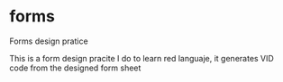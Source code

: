 # forms
Forms design pratice

This is a form design pracite I do to learn red languaje, it generates VID code from the 
designed form sheet
